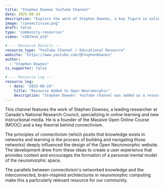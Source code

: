 ```yaml
---
title: "Stephen Downes YouTube Channel"
date: 2025-08-24
description: "Explore the work of Stephen Downes, a key figure in online learning and connectivism, whose insights on networked learning influenced the design philosophy of the Open Neuromorphic website."
image: "connectivism.png"
draft: false
type: "community-resources"
video: "xVB7kn4_atU"

# --- Resource Details ---
resource_type: "YouTube Channel / Educational Resource"
website: "https://www.youtube.com/@StephenDownes"
author:
  - "Stephen Downes"
is_supporter: false

# --- Resource Log ---
resource_log:
  - date: "2025-08-24"
    title: "Resource Added to Open Neuromorphic"
    description: "Stephen Downes' YouTube channel was added as a resource, noting its influence on the ONM website's design."
---
```


This channel features the work of Stephen Downes, a leading researcher at Canada's National Research Council, specializing in online learning and new instructional media. He is a founder of the Massive Open Online Course (MOOC) and a key theorist behind connectivism.

The principles of connectivism (which posits that knowledge exists in networks and learning is the process of building and navigating those networks) deeply influenced the design of the Open Neuromorphic website. The development drew from these ideas to create a user experience that provides context and encourages the formation of a personal mental model of the neuromorphic space.

The parallels between connectivism's networked knowledge and the interconnected, brain-inspired architectures in neuromorphic computing make this a particularly relevant resource for our community.
